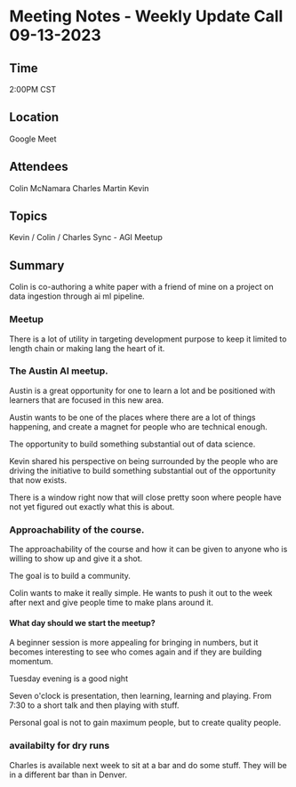 # Meeting Notes - Weekly Update Call 09-13-2023

## Time
2:00PM CST

## Location
Google Meet

## Attendees
Colin McNamara
Charles Martin
Kevin 

## Topics

Kevin / Colin / Charles Sync - AGI Meetup
## Summary



Colin is co-authoring a white paper with a friend of mine on a project on data ingestion through ai ml pipeline.

### Meetup 



There is a lot of utility in targeting development purpose to keep it limited to length chain or making lang the heart of it.

###  The Austin AI meetup.

Austin is a great opportunity for one to learn a lot and be positioned with learners that are focused in this new area.

Austin wants to be one of the places where there are a lot of things happening, and create a magnet for people who are technical enough.

The opportunity to build something substantial out of data science. 


Kevin shared his perspective on being surrounded by the people who are driving the initiative to build something substantial out of the opportunity that now exists.

There is a window right now that will close pretty soon where people have not yet figured out exactly what this is about.

### Approachability of the course. 

The approachability of the course and how it can be given to anyone who is willing to show up and give it a shot.

The goal is to build a community.

Colin wants to make it really simple. He wants to push it out to the week after next and give people time to make plans around it.

#### What day should we start the meetup? 

A beginner session is more appealing for bringing in numbers, but it becomes interesting to see who comes again and if they are building momentum.

Tuesday evening is a good night

Seven o'clock is presentation, then learning, learning and playing. From 7:30 to a short talk and then playing with stuff.

Personal goal is not to gain maximum people, but to create quality people.

### availabilty for dry runs

Charles is available next week to sit at a bar and do some stuff. They will be in a different bar than in Denver.

